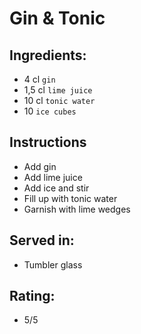 # Gin & Tonic

## Ingredients:
- 4 cl `gin`
- 1,5 cl `lime juice`
- 10 cl `tonic water`
- 10 `ice cubes`

## Instructions
- Add gin
- Add lime juice
- Add ice and stir
- Fill up with tonic water
- Garnish with lime wedges

## Served in:
- Tumbler glass

## Rating:
- 5/5